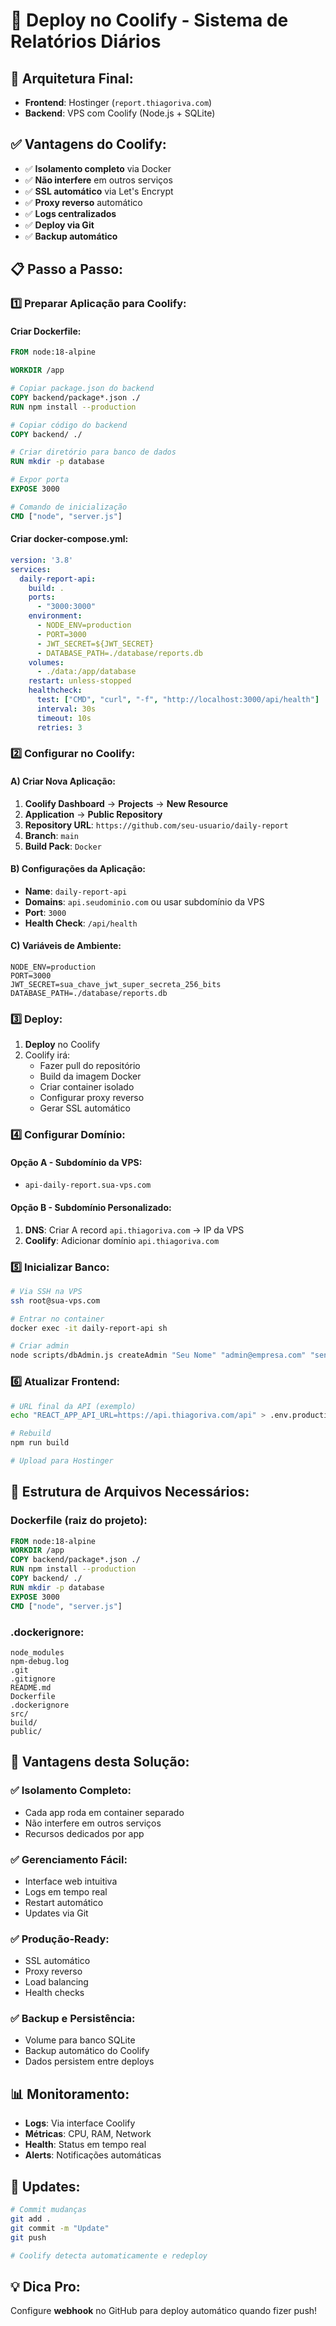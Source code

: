 # 🐳 Deploy no Coolify - Sistema de Relatórios Diários

## 🎯 Arquitetura Final:
- **Frontend**: Hostinger (`report.thiagoriva.com`)
- **Backend**: VPS com Coolify (Node.js + SQLite)

## ✅ **Vantagens do Coolify:**
- ✅ **Isolamento completo** via Docker
- ✅ **Não interfere** em outros serviços
- ✅ **SSL automático** via Let's Encrypt
- ✅ **Proxy reverso** automático
- ✅ **Logs centralizados**
- ✅ **Deploy via Git**
- ✅ **Backup automático**

## 📋 Passo a Passo:

### 1️⃣ **Preparar Aplicação para Coolify:**

#### Criar Dockerfile:
```dockerfile
FROM node:18-alpine

WORKDIR /app

# Copiar package.json do backend
COPY backend/package*.json ./
RUN npm install --production

# Copiar código do backend
COPY backend/ ./

# Criar diretório para banco de dados
RUN mkdir -p database

# Expor porta
EXPOSE 3000

# Comando de inicialização
CMD ["node", "server.js"]
```

#### Criar docker-compose.yml:
```yaml
version: '3.8'
services:
  daily-report-api:
    build: .
    ports:
      - "3000:3000"
    environment:
      - NODE_ENV=production
      - PORT=3000
      - JWT_SECRET=${JWT_SECRET}
      - DATABASE_PATH=./database/reports.db
    volumes:
      - ./data:/app/database
    restart: unless-stopped
    healthcheck:
      test: ["CMD", "curl", "-f", "http://localhost:3000/api/health"]
      interval: 30s
      timeout: 10s
      retries: 3
```

### 2️⃣ **Configurar no Coolify:**

#### A) Criar Nova Aplicação:
1. **Coolify Dashboard** → **Projects** → **New Resource**
2. **Application** → **Public Repository**
3. **Repository URL**: `https://github.com/seu-usuario/daily-report`
4. **Branch**: `main`
5. **Build Pack**: `Docker`

#### B) Configurações da Aplicação:
- **Name**: `daily-report-api`
- **Domains**: `api.seudominio.com` ou usar subdomínio da VPS
- **Port**: `3000`
- **Health Check**: `/api/health`

#### C) Variáveis de Ambiente:
```
NODE_ENV=production
PORT=3000
JWT_SECRET=sua_chave_jwt_super_secreta_256_bits
DATABASE_PATH=./database/reports.db
```

### 3️⃣ **Deploy:**
1. **Deploy** no Coolify
2. Coolify irá:
   - Fazer pull do repositório
   - Build da imagem Docker
   - Criar container isolado
   - Configurar proxy reverso
   - Gerar SSL automático

### 4️⃣ **Configurar Domínio:**

#### Opção A - Subdomínio da VPS:
- `api-daily-report.sua-vps.com`

#### Opção B - Subdomínio Personalizado:
1. **DNS**: Criar A record `api.thiagoriva.com` → IP da VPS
2. **Coolify**: Adicionar domínio `api.thiagoriva.com`

### 5️⃣ **Inicializar Banco:**
```bash
# Via SSH na VPS
ssh root@sua-vps.com

# Entrar no container
docker exec -it daily-report-api sh

# Criar admin
node scripts/dbAdmin.js createAdmin "Seu Nome" "admin@empresa.com" "senha123"
```

### 6️⃣ **Atualizar Frontend:**
```bash
# URL final da API (exemplo)
echo "REACT_APP_API_URL=https://api.thiagoriva.com/api" > .env.production

# Rebuild
npm run build

# Upload para Hostinger
```

## 🔧 **Estrutura de Arquivos Necessários:**

### Dockerfile (raiz do projeto):
```dockerfile
FROM node:18-alpine
WORKDIR /app
COPY backend/package*.json ./
RUN npm install --production
COPY backend/ ./
RUN mkdir -p database
EXPOSE 3000
CMD ["node", "server.js"]
```

### .dockerignore:
```
node_modules
npm-debug.log
.git
.gitignore
README.md
Dockerfile
.dockerignore
src/
build/
public/
```

## 🚀 **Vantagens desta Solução:**

### ✅ **Isolamento Completo:**
- Cada app roda em container separado
- Não interfere em outros serviços
- Recursos dedicados por app

### ✅ **Gerenciamento Fácil:**
- Interface web intuitiva
- Logs em tempo real
- Restart automático
- Updates via Git

### ✅ **Produção-Ready:**
- SSL automático
- Proxy reverso
- Load balancing
- Health checks

### ✅ **Backup e Persistência:**
- Volume para banco SQLite
- Backup automático do Coolify
- Dados persistem entre deploys

## 📊 **Monitoramento:**
- **Logs**: Via interface Coolify
- **Métricas**: CPU, RAM, Network
- **Health**: Status em tempo real
- **Alerts**: Notificações automáticas

## 🔄 **Updates:**
```bash
# Commit mudanças
git add .
git commit -m "Update"
git push

# Coolify detecta automaticamente e redeploy
```

## 💡 **Dica Pro:**
Configure **webhook** no GitHub para deploy automático quando fizer push!
